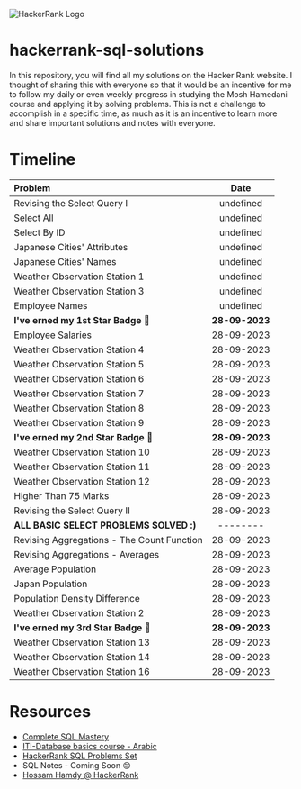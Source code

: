 ![HackerRank Logo](https://github.com/0xGhazy/hackerrank-sql-solutions/assets/60070427/e413f6d4-dc34-4039-9367-ea145661854a)
# hackerrank-sql-solutions
In this repository, you will find all my solutions on the Hacker Rank website. I thought of sharing this with everyone so that it would be an incentive for me to follow my daily or even weekly progress in studying the Mosh Hamedani course and applying it by solving problems. This is not a challenge to accomplish in a specific time, as much as it is an incentive to learn more and share important solutions and notes with everyone.

# Timeline

| Problem| Date |
|:---|:---:|
| Revising the Select Query I | undefined |
| Select All | undefined |
| Select By ID | undefined |
| Japanese Cities' Attributes | undefined |
| Japanese Cities' Names | undefined |  
| Weather Observation Station 1 | undefined |
| Weather Observation Station 3 | undefined |
| Employee Names | undefined |
| **I've erned my 1st Star Badge 🌟** | **28-09-2023** |
| Employee Salaries | 28-09-2023 |  |
| Weather Observation Station 4 | 28-09-2023 |
| Weather Observation Station 5 | 28-09-2023 |
| Weather Observation Station 6 | 28-09-2023 |
| Weather Observation Station 7 | 28-09-2023 |
| Weather Observation Station 8 | 28-09-2023 |
| Weather Observation Station 9 | 28-09-2023 | 
| **I've erned my 2nd Star Badge 🌟** | **28-09-2023** |
| Weather Observation Station 10 | 28-09-2023 |
| Weather Observation Station 11 | 28-09-2023 |
| Weather Observation Station 12 | 28-09-2023 |
| Higher Than 75 Marks | 28-09-2023 |
| Revising the Select Query II| 28-09-2023 |
| **ALL BASIC SELECT PROBLEMS SOLVED :)** | -------- |
| Revising Aggregations - The Count Function | 28-09-2023 |
| Revising Aggregations - Averages | 28-09-2023 |
| Average Population | 28-09-2023 |
| Japan Population | 28-09-2023 |
| Population Density Difference | 28-09-2023 |
| Weather Observation Station 2 | 28-09-2023 |
| **I've erned my 3rd Star Badge 🌟** | **28-09-2023** |
| Weather Observation Station 13 | 28-09-2023 |
| Weather Observation Station 14 | 28-09-2023 |
| Weather Observation Station 16 | 28-09-2023 |





# Resources
- [Complete SQL Mastery](https://codewithmosh.com/p/complete-sql-mastery)
- [ITI-Database basics course - Arabic]()
- [HackerRank SQL Problems Set](https://www.hackerrank.com/domains/sql)
- SQL Notes - Coming Soon 😊
- [Hossam Hamdy @ HackerRank](https://www.hackerrank.com/0xghazy)
